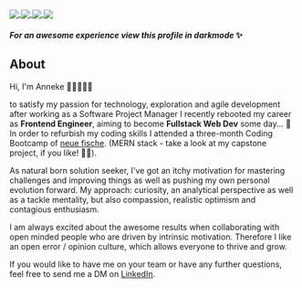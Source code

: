 <a href="https://github.com/AnnekeSchuette/github-readme-stats">
  <img align="center" src="https://github-readme-stats.vercel.app/api?username=AnnekeSchuette&show_icons=true&theme=radical&count_private=true&hide_border=true&bg_color=0d1117&text_color=ffffff&title_color=f76272" />
</a>
<a href="https://github.com/AnnekeSchuette/github-readme-stats">
  <img align="center" src="https://github-readme-stats.vercel.app/api/top-langs/?username=AnnekeSchuette&theme=radical&hide_border=true&bg_color=0d1117&text_color=ffffff&title_color=f76272" />
</a>
<a href="https://github.com/AnnekeSchuette/capstone-project">
  <img align="center" src="https://github-readme-stats.vercel.app/api/pin/?username=AnnekeSchuette&repo=capstone-project&show_icons=true&theme=radical&hide_border=true&langs_count=3&bg_color=0d1117&text_color=ffffff&title_color=f76272" />
</a>
<a href="https://github.com/AnnekeSchuette/personal-website">
  <img align="center" src="https://github-readme-stats.vercel.app/api/pin/?username=AnnekeSchuette&repo=personal-website&show_icons=true&theme=radical&hide_border=true&langs_count=3&bg_color=0d1117&text_color=ffffff&title_color=f76272" />
</a>

#### _For an awesome experience view this profile in darkmode_ ✨

## About 
Hi, I'm Anneke 👩🏻‍🦰✌🏻

to satisfy my passion for technology, exploration and agile development after working as a Software Project Manager I recently rebooted my career as **Frontend Engineer**, aiming to become **Fullstack Web Dev** some day... 🌟
In order to refurbish my coding skills I attended a three-month Coding Bootcamp of [neue fische](https://www.neuefische.de/). (MERN stack - take a look at my capstone project, if you like! 🚀😊).

As natural born solution seeker, I've got an itchy motivation for mastering challenges and improving things as well as pushing my own personal evolution forward. My approach: curiosity, an analytical perspective as well as a tackle mentality, but also compassion, realistic optimism and contagious enthusiasm. 

I am always excited about the awesome results when collaborating with open minded people who are driven by intrinsic motivation. Therefore I like an open error / opinion culture, which allows everyone to thrive and grow.

If you would like to have me on your team or have any further questions, feel free to send me a DM on [LinkedIn](https://www.linkedin.com/in/annekeschuette-hh/).


